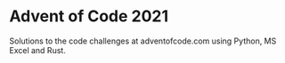 # Advent of Code 2021

Solutions to the code challenges at adventofcode.com using Python, MS Excel and Rust.
